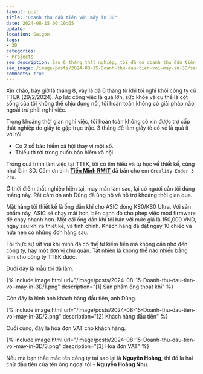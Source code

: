 ```yaml
---
layout: post
title: "Doanh thu đầu tiên với máy in 3D"
date: 2024-08-15 00:10:05
update:
location: Saigon
tags:
- 3D
categories:
- Projects
seo_description: Sau 6 tháng thất nghiệp, tôi đã có doanh thu đầu tiên mà không dựa vào công ty!
seo_image: /image/posts/2024-08-15-Doanh-thu-dau-tien-voi-may-in-3D/seo.png
comments: true
---
```


Xin chào, bây giờ là tháng 8, vậy là đã 6 tháng từ khi tôi nghỉ khỏi công ty cũ TTEK (29/2/2024). Áp lực công việc là quá lớn,
sức khỏe và cụ thể là cột sống của tôi không thể chịu đựng nổi, tôi hoàn toàn không có giải pháp nào ngoài trừ phải nghỉ việc.


Trong khoảng thời gian nghỉ việc, tôi hoàn toàn không có xin được trợ cấp thất nghiệp do giấy tờ gặp trục trặc. 3 tháng để làm giấy tờ
có vẻ là quá ít với tôi.
- Có 2 sổ bảo hiểm xã hội thay vì một sổ.
- Thiếu tờ rời trong cuốn bảo hiểm xã hội.

Trong quá trình làm việc tại TTEK, tôi có tìm hiểu và tự học về thiết kế, cũng như là in 3D. Cảm ơn anh [**Tiến Minh RMIT**](https://www.facebook.com/minh.tien.71)
đã bán cho em `Creality Ender 3 Pro`.

Ở thời điểm thất nghiệp hiện tại, may mắn làm sao, lại có người cần tôi đúng mảng này. Rất cảm ơn anh Dũng đã ủng hộ và hỗ trợ khoảng thời gian qua.

Mặt hàng tôi thiết kế là ống dẫn khí cho ASIC dòng KS0/KS0 Ultra. Với sản phẩm này, ASIC sẽ chạy mát hơn, bên cạnh đó cho phép việc mod firmware để
chạy nhanh hơn. Một cái ống dẫn khí tôi bán với mức giá là 150,000 VND, ngay sau khi ra thiết kế, và tinh chỉnh. Khách hàng đã đặt ngay 10 chiếc và
hứa hẹn có những đơn hàng sau.

Tôi thực sự rất vui khi mình đã có thể tự kiếm tiền mà không cần nhờ đến công ty, hay một đơn vị chủ quản. Tất nhiên là không thể nào nhiều bằng làm cho
công ty TTEK được.

Dưới đây là mẫu tôi đã làm.

{% include image.html url="/image/posts/2024-08-15-Doanh-thu-dau-tien-voi-may-in-3D/1.png" description="[1] Sản phẩm ống thoát khí" %}

Còn đây là hình ảnh khách hàng đầu tiên, anh Dũng.

{% include image.html url="/image/posts/2024-08-15-Doanh-thu-dau-tien-voi-may-in-3D/2.png" description="[2] Khách hàng đầu tiên" %}

Cuối cùng, đây là hóa đơn VAT cho khách hàng.

{% include image.html url="/image/posts/2024-08-15-Doanh-thu-dau-tien-voi-may-in-3D/3.png" description="[3] Hóa đơn VAT" %}

Nếu mà bạn thắc mắc tên công ty tại sao lại là **Nguyễn Hoàng**, thì đó là hai chữ đầu tiên của tên ông ngoại tôi - **Nguyễn Hoàng Nhu**.
